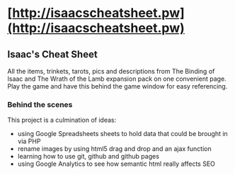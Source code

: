 [http://isaacscheatsheet.pw](http://isaacscheatsheet.pw)
==========================

Isaac's Cheat Sheet
-------------------

All the items, trinkets, tarots, pics and descriptions from The Binding of Isaac and The Wrath of the Lamb expansion pack on one convenient page. Play the game and have this behind the game window for easy referencing.

### Behind the scenes

This project is a culmination of ideas: 

- using Google Spreadsheets sheets to hold data that could be brought in via PHP
- rename images by using html5 drag and drop and an ajax function
- learning how to use git, github and github pages
- using Google Analytics to see how semantic html really affects SEO
